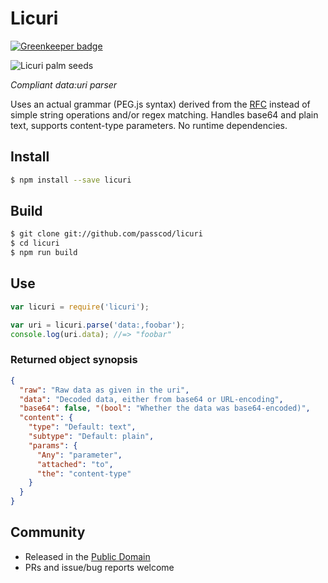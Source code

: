 # Licuri

[![Greenkeeper badge](https://badges.greenkeeper.io/passcod/licuri.svg)](https://greenkeeper.io/)

![Licuri palm seeds](https://upload.wikimedia.org/wikipedia/commons/b/b2/Licuri.JPG)

_Compliant data:uri parser_

Uses an actual grammar (PEG.js syntax) derived from the [RFC] instead
of simple string operations and/or regex matching. Handles base64 and
plain text, supports content-type parameters. No runtime dependencies.

[RFC]: https://tools.ietf.org/html/rfc2397

## Install

```bash
$ npm install --save licuri
```

## Build

```bash
$ git clone git://github.com/passcod/licuri
$ cd licuri
$ npm run build
```

## Use

```javascript
var licuri = require('licuri');

var uri = licuri.parse('data:,foobar');
console.log(uri.data); //=> "foobar"
```

### Returned object synopsis

```json
{
  "raw": "Raw data as given in the uri",
  "data": "Decoded data, either from base64 or URL-encoding",
  "base64": false, "(bool": "Whether the data was base64-encoded)",
  "content": {
    "type": "Default: text",
    "subtype": "Default: plain",
    "params": {
      "Any": "parameter",
      "attached": "to",
      "the": "content-type"
    }
  }
}
```

## Community

- Released in the [Public Domain](https://passcod.name/PUBLIC.txt)
- PRs and issue/bug reports welcome
